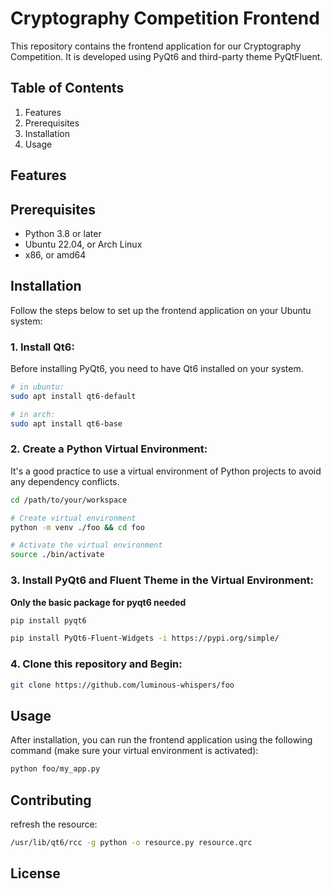 # Cryptography Competition Frontend

This repository contains the frontend application for our Cryptography Competition. It is developed using PyQt6 and third-party theme PyQtFluent.

## Table of Contents

1. Features
2. Prerequisites
3. Installation
4. Usage

## Features



## Prerequisites

- Python 3.8 or later
- Ubuntu 22.04, or Arch Linux
- x86, or amd64

## Installation

Follow the steps below to set up the frontend application on your Ubuntu system:

### 1\. Install Qt6:

Before installing PyQt6, you need to have Qt6 installed on your system. 

```bash
# in ubuntu:
sudo apt install qt6-default

# in arch:
sudo apt install qt6-base
```

### 2\. Create a Python Virtual Environment:

It's a good practice to use a virtual environment of Python projects to avoid any dependency conflicts. 

```bash
cd /path/to/your/workspace

# Create virtual environment
python -m venv ./foo && cd foo

# Activate the virtual environment
source ./bin/activate
```

### 3\. Install PyQt6 and Fluent Theme in the Virtual Environment:

**Only the basic package for pyqt6 needed**

```bash
pip install pyqt6

pip install PyQt6-Fluent-Widgets -i https://pypi.org/simple/
```

### 4\. Clone this repository and Begin:

```bash
git clone https://github.com/luminous-whispers/foo
```

## Usage

After installation, you can run the frontend application using the following command (make sure your virtual environment is activated):

```bash
python foo/my_app.py
```

## Contributing

refresh the resource:
```bash
/usr/lib/qt6/rcc -g python -o resource.py resource.qrc
```


## License
